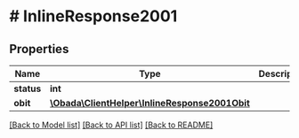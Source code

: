 # # InlineResponse2001

## Properties

Name | Type | Description | Notes
------------ | ------------- | ------------- | -------------
**status** | **int** |  | [optional]
**obit** | [**\Obada\ClientHelper\InlineResponse2001Obit**](InlineResponse2001Obit.md) |  | [optional]

[[Back to Model list]](../../README.md#models) [[Back to API list]](../../README.md#endpoints) [[Back to README]](../../README.md)
